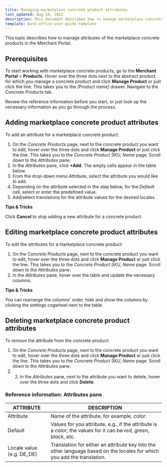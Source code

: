 ```yaml
---
title: Managing marketplace concrete product attributes
last_updated: Aug 10, 2021
description: This document describes how to manage marketplace concrete product attributes in the Merchant Portal. 
template: back-office-user-guide-template
---
```


This topic describes how to manage attributes of the marketplace concrete products in the Merchant Portal.

## Prerequisites

To start working with marketplace concrete products, go to the **Merchant Portal** > **Products**.  Hover over the three dots next to the abstract product for which you manage a concrete product and click **Manage Product** or just click the line. This takes you to the *[Product name]* drawer. Navigate to the *Concrete Products* tab. 

Review the reference information before you start, or just look up the necessary information as you go through the process.

## Adding marketplace concrete product attributes

To add an attribute for a marketplace concrete product:

1. On the *Concrete Products* page, next to the concrete product you want to edit, hover over the three dots and click **Manage Product** or just click the line. This takes you to the *Concrete Product SKU, Name* page. Scroll down to the *Attributes* pane.
2. In the *Attributes* pane, click **+Add**. The empty cells appear in the table below.
3. From the drop-down menu *Attribute*, select the attribute you would like to add.
4. Depending on the attribute selected in the step below, for the *Default* cell, select or enter the predefined value.
5. Add/select translations for the attribute values for the desired locales.

**Tips & Tricks**

Click **Cancel** to stop adding a new attribute for a concrete product.

## Editing marketplace concrete product attributes

To edit the attributes for a marketplace concrete product:

1. On the *Concrete Products* page, next to the concrete product you want to edit, hover over the three dots and click **Manage Product** or just click the line. This takes you to the *Concrete Product SKU, Name* page. Scroll down to the *Attributes* pane.
2. In the *Attributes* pane, hover over the table and update the necessary columns.

**Tips & Tricks**

You can rearrange the columns' order, hide and show the columns by clicking the settings cogwheel next to the table.

## Deleting marketplace concrete product attributes

To remove the attribute from the concrete product:

1. On the *Concrete Products* page, next to the concrete product you want to edit, hover over the three dots and click **Manage Product** or just click the line. This takes you to the *Concrete Product SKU, Name* page. Scroll down to the *Attributes* pane.
2. 2. In the *Attributes* pane, next to the attribute you want to delete, hover over the three dots and click **Delete**.

### Reference information: Attributes pane

| ATTRIBUTE                 | DESCRIPTION                                                  |
| ------------------------- | ------------------------------------------------------------ |
| Attribute                 | Name of the attribute, for example, *color*.                 |
| Default                   | Values for you attribute, e.g., if the attribute is a *color*, the values for it can be *red*, *green*, *black*, etc. |
| Locale value (e.g. DE_DE) | Translation for either an attribute key into the other language based on the locales for which you add the translation. |


